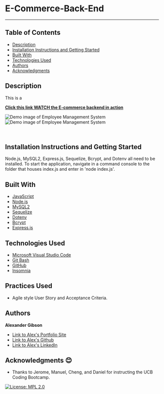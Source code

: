 # E-Commerce-Back-End
  -----------------

## Table of Contents
  - [Description](#Description)
  - [Installation Instructions and Getting Started](#Installation)
  - [Built With](#Built)
  - [Technologies Used](#Technologies)
  - [Authors](#Authors)
  - [Acknowledgments](#Acknowledgments)


## Description
This is a


**[Click this link WATCH the E-commerce backend in action](https://watch.screencastify.com/v/hn5xgCNvNINj69kqOtQo)**


![Demo image of Employee Management System](./images/ecommerce-demo.png)
![Demo image of Employee Management System](./images/ecommerce-demo.png)

 <br />


## Installation Instructions and Getting Started
Node.js, MySQL2, Express.js, Sequelize, Bcrypt, and Dotenv all need to be installed. To start the application, navigate in a command console to the folder that houses index.js and enter in 'node index.js'.


## Built With
* [JavaScript](https://developer.mozilla.org/en-US/docs/Web/JavaScript)
* [Node.js](https://nodejs.org/en/)
* [MySQL2](https://www.npmjs.com/package/mysql2)
* [Sequelize](https://www.npmjs.com/package/sequelize)
* [Dotenv](https://www.npmjs.com/package/dotenv)
* [Bcrypt](https://www.npmjs.com/package/bcrypt)
* [Express.js](https://expressjs.com/)


## Technologies Used
* [Microsoft Visual Studio Code](https://code.visualstudio.com/)
* [Git Bash](https://git-scm.com/downloads)
* [GitHub](https://github.com/)
* [Insomnia]()

## Practices Used
* Agile style User Story and Acceptance Criteria.


## Authors
**Alexander Gibson** 

- [Link to Alex's Portfolio Site](https://argibson02.github.io/Professional-Portfolio-2/)
- [Link to Alex's Github](https://github.com/argibson02)
- [Link to Alex's LinkedIn](www.linkedin.com/in/alexander-gibson-1b0bb6105)


## Acknowledgments 😊
- Thanks to Jerome, Manuel, Cheng, and Daniel for instructing the UCB Coding Bootcamp.


[![License: MPL 2.0](https://img.shields.io/badge/License-MPL%202.0-brightgreen.svg)](https://opensource.org/licenses/MPL-2.0)